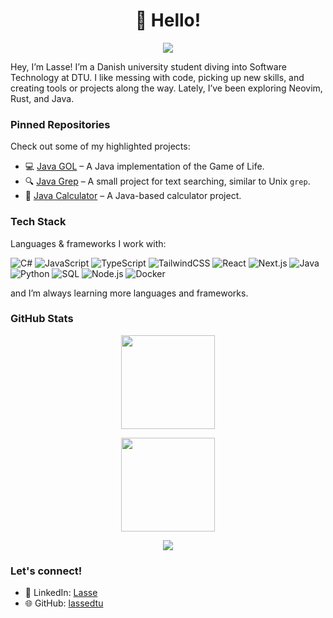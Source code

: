 <h1 align='center'>👋 Hello!</h1>
<p align='center'>
<a href="https://github.com/lassedtu?tab=repositories"><img src="https://img.shields.io/github/stars/lassedtu?style=flat&logo=github&label=Total%20Stars&color=teal"/></a>
</p>

Hey, I’m Lasse! I’m a Danish university student diving into Software Technology at DTU. I like messing with code, picking up new skills, and creating  tools or projects along the way. Lately, I’ve been exploring Neovim, Rust, and Java.

### Pinned Repositories

Check out some of my highlighted projects:

- 💻 [Java GOL](https://github.com/lassedtu/java-gol) – A Java implementation of the Game of Life.
- 🔍 [Java Grep](https://github.com/lassedtu/java-grep) – A small project for text searching, similar to Unix `grep`.
- 🧮 [Java Calculator](https://github.com/lassedtu/java-calculator) – A Java-based calculator project.

### Tech Stack

Languages & frameworks I work with:

![C#](https://img.shields.io/badge/C%23-239120?logo=c-sharp&logoColor=white)
![JavaScript](https://img.shields.io/badge/JavaScript-F7DF1E?logo=javascript&logoColor=black)
![TypeScript](https://img.shields.io/badge/TypeScript-3178C6?logo=typescript&logoColor=white)
![TailwindCSS](https://img.shields.io/badge/TailwindCSS-06B6D4?logo=tailwind-css&logoColor=white)
![React](https://img.shields.io/badge/React-20232A?logo=react&logoColor=61DAFB)
![Next.js](https://img.shields.io/badge/Next.js-000000?logo=next.js&logoColor=white)
![Java](https://img.shields.io/badge/Java-007396?logo=java&logoColor=white)
![Python](https://img.shields.io/badge/Python-3776AB?logo=python&logoColor=white)
![SQL](https://img.shields.io/badge/SQL-4479A1?logo=postgresql&logoColor=white)
![Node.js](https://img.shields.io/badge/Node.js-43853D?logo=node.js&logoColor=white)
![Docker](https://img.shields.io/badge/Docker-2496ED?logo=docker&logoColor=white)

and I’m always learning more languages and frameworks.

### GitHub Stats

<p align="center">
  <img height="150" width="auto" src="https://github-readme-stats.vercel.app/api?username=lassedtu&show_icons=true&count_private=true&theme=darcula&hide_border=true">
</p>

<p align="center">
  <img height="150" width="auto" src="https://github-readme-stats.vercel.app/api/top-langs/?username=lassedtu&layout=compact&hide_border=true&theme=darcula&langs_count=6">
</p>

<p align="center">
  <img src="https://github-readme-streak-stats.herokuapp.com?user=lassedtu&theme=darcula&hide_border=true&background=FFFFFF00">
</p>

### Let's connect!

- 💼 LinkedIn: [Lasse](https://www.linkedin.com/in/lasses-linked-in/)  
- 🌐 GitHub: [lassedtu](https://github.com/lassedtu)
